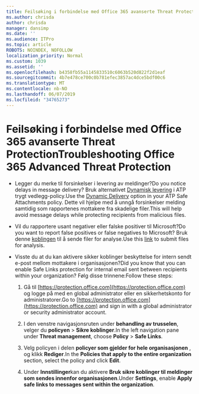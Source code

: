 ```yaml
---
title: Feilsøking i forbindelse med Office 365 avanserte Threat Protection
ms.author: chrisda
author: chrisda
manager: dansimp
ms.date: ''
ms.audience: ITPro
ms.topic: article
ROBOTS: NOINDEX, NOFOLLOW
localization_priority: Normal
ms.custom: 1039
ms.assetid: ''
ms.openlocfilehash: b4358fb55a1145833510c6063b520d822f2d1eaf
ms.sourcegitcommit: 4b7e478ce700c0b781efec3857ac4dce5bdf00c6
ms.translationtype: MT
ms.contentlocale: nb-NO
ms.lasthandoff: 06/07/2019
ms.locfileid: "34765273"
---
```

# <a name="troubleshooting-office-365-advanced-threat-protection"></a><span data-ttu-id="47c2d-102">Feilsøking i forbindelse med Office 365 avanserte Threat Protection</span><span class="sxs-lookup"><span data-stu-id="47c2d-102">Troubleshooting Office 365 Advanced Threat Protection</span></span>

- <span data-ttu-id="47c2d-103">Legger du merke til forsinkelser i levering av meldinger?</span><span class="sxs-lookup"><span data-stu-id="47c2d-103">Do you notice delays in message delivery?</span></span> <span data-ttu-id="47c2d-104">Bruk alternativet [Dynamisk levering](https://docs.microsoft.com/office365/securitycompliance/dynamic-delivery-and-previewing) i ATP trygt vedlegg-policy.</span><span class="sxs-lookup"><span data-stu-id="47c2d-104">Use the [Dynamic Delivery](https://docs.microsoft.com/office365/securitycompliance/dynamic-delivery-and-previewing) option in your ATP Safe Attachments policy.</span></span> <span data-ttu-id="47c2d-105">Dette vil hjelpe med å unngå forsinkelser melding samtidig som rapportenes mottakere fra skadelige filer.</span><span class="sxs-lookup"><span data-stu-id="47c2d-105">This will help avoid message delays while protecting recipients from malicious files.</span></span>

- <span data-ttu-id="47c2d-106">Vil du rapportere usant negativer eller falske positiver til Microsoft?</span><span class="sxs-lookup"><span data-stu-id="47c2d-106">Do you want to report false positives or false negatives to Microsoft?</span></span> <span data-ttu-id="47c2d-107">Bruk denne [koblingen](https://www.microsoft.com/wdsi/filesubmission/) til å sende filer for analyse.</span><span class="sxs-lookup"><span data-stu-id="47c2d-107">Use this [link](https://www.microsoft.com/wdsi/filesubmission/) to submit files for analysis.</span></span>

- <span data-ttu-id="47c2d-108">Visste du at du kan aktivere sikker koblinger beskyttelse for intern sendt e-post mellom mottakere i organisasjonen?</span><span class="sxs-lookup"><span data-stu-id="47c2d-108">Did you know that you can enable Safe Links protection for internal email sent between recipients within your organization?</span></span> <span data-ttu-id="47c2d-109">Følg disse trinnene:</span><span class="sxs-lookup"><span data-stu-id="47c2d-109">Follow these steps:</span></span>

  1. <span data-ttu-id="47c2d-110">Gå til [https://protection.office.com](https://protection.office.com) og logge på med en global administrator eller en sikkerhetskonto for administratorer.</span><span class="sxs-lookup"><span data-stu-id="47c2d-110">Go to [https://protection.office.com](https://protection.office.com) and sign in with a global administrator or security administrator account.</span></span>

  2. <span data-ttu-id="47c2d-111">I den venstre navigasjonsruten under **behandling av trusselen**, velger du **policyen** \> **Sikre koblinger**.</span><span class="sxs-lookup"><span data-stu-id="47c2d-111">In the left navigation pane under **Threat management**, choose **Policy** \> **Safe Links**.</span></span>

  3. <span data-ttu-id="47c2d-112">Velg policyen i delen **policyer som gjelder for hele organisasjonen** , og klikk **Rediger**.</span><span class="sxs-lookup"><span data-stu-id="47c2d-112">In the **Policies that apply to the entire organization** section, select the policy and click **Edit**.</span></span>

  4. <span data-ttu-id="47c2d-113">Under **Innstillinger**kan du aktivere **Bruk sikre koblinger til meldinger som sendes innenfor organisasjonen**.</span><span class="sxs-lookup"><span data-stu-id="47c2d-113">Under **Settings**, enable **Apply safe links to messages sent within the organization**.</span></span>
